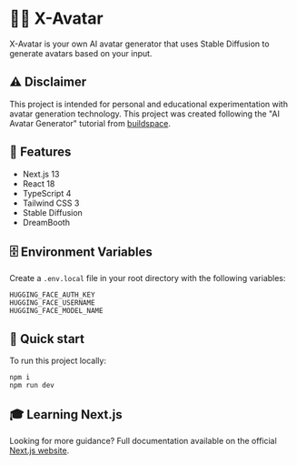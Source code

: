 # 🧑‍🎨 X-Avatar

X-Avatar is your own AI avatar generator that uses Stable Diffusion to generate avatars based on your input.

## ⚠️ Disclaimer

This project is intended for personal and educational experimentation with avatar generation technology.
This project was created following the "AI Avatar Generator" tutorial from [buildspace](https://github.com/buildspace/buildspace-projects).

## 🦄 Features

- Next.js 13
- React 18
- TypeScript 4
- Tailwind CSS 3
- Stable Diffusion
- DreamBooth

## 🗄️ Environment Variables

Create a `.env.local` file in your root directory with the following variables:

```
HUGGING_FACE_AUTH_KEY
HUGGING_FACE_USERNAME
HUGGING_FACE_MODEL_NAME
```

## 🚀 Quick start

To run this project locally:

```shell
npm i
npm run dev
```

## 🎓 Learning Next.js

Looking for more guidance? Full documentation available on the official [Next.js website](https://nextjs.org).
